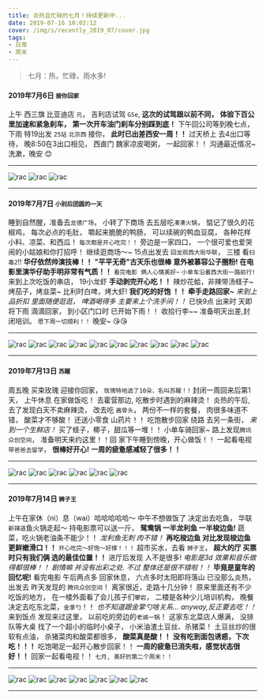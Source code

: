 ```yaml
---
title: 炎热且忙碌的七月！持续更新中...
date: 2019-07-16 10:02:12
cover: /img/s/recently_2019_07/cover.jpg
tags: 
- 日常
- 周末
---
```


>  七月：热，忙碌，雨水多!

#### 2019年7月6日 `接你回家`
上午 西三旗 比亚迪店 `元`，
吉利店试驾 `GSe`, 
__这次的试驾跟以前不同，__
**体验下百公里加速和紧急刹车，**
__第一次开车油门刹车分别踩到底！__
下午回公司等到晚七点，
下雨 特19出发 `25站` `北京西` 接你，
**此时已出差西安一周！！**
过天桥上 去4出口等待，
晚8:50在3出口相见，
西直门 魏家凉皮喝粥，
一起回家！！
沟通最近情况~
洗漱，晚安 😊 ️

---

![rac](/img/s/recently_2019_07/a_0_1.jpg "rac")
![rac](/img/s/recently_2019_07/a_0_2.jpg "rac")
![rac](/img/s/recently_2019_07/a_0_3.jpg "rac")


---

#### 2019年7月7日 `小别后团圆的一天`

睡到自然醒，准备去`龙德广场`，
小转了下商场 去五层吃`凑凑火锅`，
惦记了很久的花椒鸡，
每次必点的毛肚，
嚼起来脆脆的鸭肠，
可以续碗的鸭血豆腐，
各种花样小料、凉菜、和西瓜！
`每次都是开心吃完！！`
旁边是一家四口，
一个很可爱也爱哭闹的小姑娘和你打招呼！
继续逛商场～~
15点出发去 `回龙观西大街华联`，
三楼 看`扫毒2`!!
**华仔依然帅演技棒！！**
__"平平无奇"古天乐也很棒__
__意外被慕容公子圈粉!__
__在电影里演华仔助手明非常有气质！！__
`看完电影 俩人心情美好~`
`小单车沿着西大街一路前行!`
来到上次吃饭的串店，
19小龙虾 __手动剥完开心吃！！__
辣炒花蛤，非辣带汤蛏子~
烤茄子，烤韭菜~
比利时白啤，烤大虾!
**我们吃的好饱 ！！**
**牵手走路回家~**
_来到上品折扣 里面随便逛逛，_
_啤酒喝得多 主要来上个洗手间！！_
已快9点 出来时 天即将下雨 滴滴回家，
到小区门口时 已开始下雨！！
收拾行李~~
准备明天出差,封闭培训。
`愿下周一切顺利！！`
晚安~ 😘😘 

---

![rac](/img/s/recently_2019_07/a_1_1.jpg "rac")
![rac](/img/s/recently_2019_07/a_1_2.jpg "rac")
![rac](/img/s/recently_2019_07/a_1_3.jpg "rac")
![rac](/img/s/recently_2019_07/a_1_4.jpg "rac")
![rac](/img/s/recently_2019_07/a_1_5.jpg "rac")
![rac](/img/s/recently_2019_07/a_1_10.jpg "rac")
![rac](/img/s/recently_2019_07/a_1_7.jpg "rac")
![rac](/img/s/recently_2019_07/a_1_6.jpg "rac")
![rac](/img/s/recently_2019_07/a_1_9.jpeg "rac")
![rac](/img/s/recently_2019_07/a_1_8.jpg "rac")

---

#### 2019年7月13日 `苏醒`

周五晚 买束玫瑰 迎接你回家，
`玫瑰特地选了10朵，名叫苏醒！!`
封闭一周回来后第1天，
上午休息 在家做饭吃！
去霍营那边,
吃散步时遇到的麻辣烫！
炎热的午后,
去了发现白天不卖麻辣烫，
改去吃 `酱骨头`，
两份不一样的套餐，
肉很多味道不错，
酸菜才不够酸！
还送小零食 山药片！！ 
吃饱散步回家 绕路 去另一条街，
_来到一个生鲜店！_
买了蛏子，椰子，甜瓜等一堆！！
小单车骑回家~ 
路上发现`腾讯众创空间`，
准备明天来约这里！！回
家下午睡到傍晚，开心做饭！！
一起看电视 `带爸爸去留学`，
**很棒好开心!**
**一周的疲惫感减轻了很多！！**



---

![rac](/img/s/recently_2019_07/b_0_0.jpg "rac")
![rac](/img/s/recently_2019_07/b_0_1.jpg "rac")
![rac](/img/s/recently_2019_07/b_0_2.jpg "rac")
![rac](/img/s/recently_2019_07/b_0_3.jpg "rac")
![rac](/img/s/recently_2019_07/b_0_4.jpg "rac")
![rac](/img/s/recently_2019_07/b_0_5.jpg "rac")

---

#### 2019年7月14日 `狮子王`

上午在家休（ni）息（wai）哈哈哈哈哈～
中午不想做饭了 决定出去吃鱼，
华联`新辣道`鱼火锅走起～ 
持电影票可以送一斤，
__鸳鸯锅 一半龙利鱼 一半梭边鱼!__
蔬菜，吃火锅老油条不能少！！
_龙利鱼无刺 肉不错！_
__再吃梭边鱼 对比发现梭边鱼更鲜嫩滑口！！__
`开心吃完～好饱～好撑！！！`
超市买水，去看 `狮子王`，
**超大的厅 买票时只有我们俩 选的最佳位置！！**
进厅后发现 人不是很多!
_电影是3d 效果和音乐做得都很棒！！_
_剧情嘛 并没有出彩之处._
_不过 整体还是很不错啦！！_
__毕竟是童年的回忆呢!__
看完电影 午后两点多 回家休息，
六点多时太阳即将落山 已没那么炎热，
出发去 昨天发现的 `腾讯众创空间`！
离家很近，走路十几分钟！
原来里面还有不少吃饭的地方，
在一楼外面看了会儿孩子们`攀岩`，
二楼是各种少儿培训机构，
晚餐决定去吃东北菜，`金拿勺`！！
_也不知道跟金掌勺啥关系..._ 
_anyway,反正要去吃！！_
来到饭点 发现来过这里，
以前吃的旁边的`老诚一锅`！ 
这家东北菜店人爆满，
没排队等大桌 找了一个超小的临时小桌子，
小米油渣土豆丝、杀猪菜！
土豆丝炒的很软有点油，
杀猪菜肉和酸菜都很多，
**酸菜真是酸！！**
__没有吃到面包诱惑，下次吃！！！__
吃饱喝足一起开心散步回家！！
**一周的疲惫已消失啦，感觉状态很好！！**
回家一起看电视！！
`七月, 美好的第二个周末！！`

---

![rac](/img/s/recently_2019_07/b_1_0.jpg "rac")
![rac](/img/s/recently_2019_07/b_1_1.jpg "rac")
![rac](/img/s/recently_2019_07/b_1_2.jpg "rac")
![rac](/img/s/recently_2019_07/b_1_3.jpg "rac")
![rac](/img/s/recently_2019_07/b_1_5.jpg "rac")
![rac](/img/s/recently_2019_07/b_1_6.jpg "rac")
![rac](/img/s/recently_2019_07/b_1_7.jpg "rac")

***







